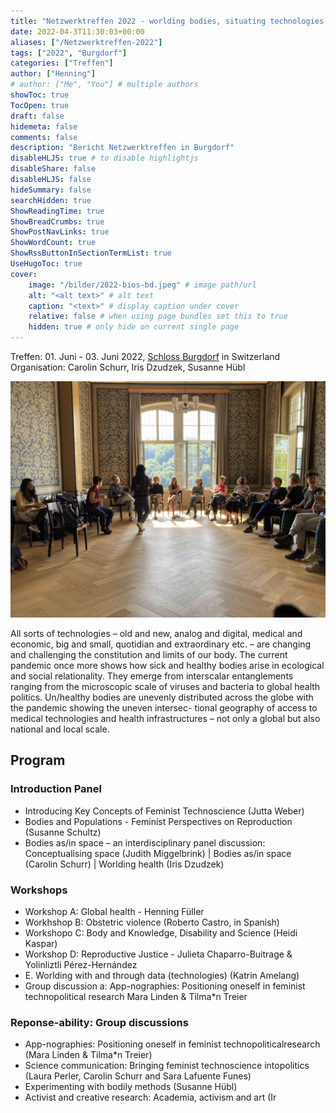 ```yaml
---
title: "Netzwerktreffen 2022 - worlding bodies, situating technologies geography meets feminist STS"
date: 2022-04-3T11:30:03+00:00
aliases: ["/Netzwerktreffen-2022"]
tags: ["2022", "Burgdorf"]
categories: ["Treffen"]
author: ["Henning"]
# author: ["Me", "You"] # multiple authors
showToc: true
TocOpen: true
draft: false
hidemeta: false
comments: false
description: "Bericht Netzwerktreffen in Burgdorf"
disableHLJS: true # to disable highlightjs
disableShare: false
disableHLJS: false
hideSummary: false
searchHidden: true
ShowReadingTime: true
ShowBreadCrumbs: true
ShowPostNavLinks: true
ShowWordCount: true
ShowRssButtonInSectionTermList: true
UseHugoToc: true
cover:
    image: "/bilder/2022-bios-bd.jpeg" # image path/url
    alt: "<alt text>" # alt text
    caption: "<text>" # display caption under cover
    relative: false # when using page bundles set this to true
    hidden: true # only hide on current single page
---
```




Treffen: 01. Juni - 03. Juni 2022, [Schloss Burgdorf](https://schloss-burgdorf.ch/en/) in Switzerland
Organisation: Carolin Schurr,  Iris Dzudzek, Susanne Hübl

![Treffen in Burgdorf](/bilder/2022-bios-bd.jpeg)

All sorts of technologies – old and new, analog and digital, medical and economic, big and small, quotidian and extraordinary etc. – are changing and challenging the constitution and limits of our body. The current pandemic once more shows how sick and healthy bodies arise in ecological and social relationality. They emerge from interscalar entanglements ranging from the microscopic scale of viruses and bacteria to global health politics. Un/healthy bodies are unevenly distributed across the globe with the pandemic showing the uneven intersec- tional geography of access to medical technologies and health infrastructures – not only a global but also national and local scale.

## Program

### Introduction Panel
- Introducing Key Concepts of Feminist Technoscience (Jutta Weber)
- Bodies and Populations - Feminist Perspectives on Reproduction (Susanne Schultz)
- Bodies as/in space – an interdisciplinary panel discussion: Conceptualising space (Judith Miggelbrink) | Bodies as/in space (Carolin Schurr) | Worlding health (Iris Dzudzek)

### Workshops
- Workshop A: Global health - Henning Füller
- Workhshop B: Obstetric violence (Roberto Castro, in Spanish)
- Workshopo C: Body and Knowledge, Disability and Science (Heidi Kaspar)
- Workshop D: Reproductive Justice - Julieta Chaparro-Buitrage & Yolinliztli Pérez-Hernández
- E. Worlding with and through data (technologies) (Katrin Amelang)
- Group discussion a: App-nographies: Positioning oneself in feminist technopolitical research Mara Linden & Tilma\*n Treier

### Reponse-ability: Group discussions
- App-nographies: Positioning oneself in feminist technopoliticalresearch
(Mara Linden & Tilma*n Treier)
- Science communication: Bringing feminist technoscience intopolitics
(Laura Perler, Carolin Schurr and Sara Lafuente Funes)
- Experimenting with bodily methods (Susanne Hübl)
- Activist and creative research: Academia, activism and art (Ir
